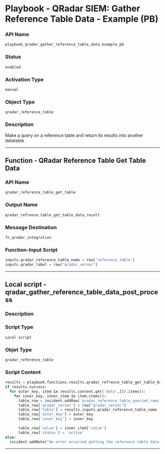 <!--
    DO NOT MANUALLY EDIT THIS FILE
    THIS FILE IS AUTOMATICALLY GENERATED WITH resilient-sdk codegen
    Generated with resilient-sdk v49.1.51
-->

# Playbook - QRadar SIEM: Gather Reference Table Data - Example (PB)

### API Name
`playbook_qradar_gather_reference_table_data_example_pb`

### Status
`enabled`

### Activation Type
`manual`

### Object Type
`qradar_reference_table`

### Description
Make a query on a reference table and return its results into another datatable


---
## Function - QRadar Reference Table Get Table Data

### API Name
`qradar_reference_table_get_table`

### Output Name
`qradar_refrence_table_get_table_data_result`

### Message Destination
`fn_qradar_integration`

### Function-Input Script
```python
inputs.qradar_reference_table_name = row['reference_table']
inputs.qradar_label = row["qradar_server"]
```

---

## Local script - qradar_gather_reference_table_data_post_process

### Description


### Script Type
`Local script`

### Objet Type
`qradar_reference_table`

### Script Content
```python
results = playbook.functions.results.qradar_refrence_table_get_table_data_result
if results.success:
  for outer_key, item in results.content.get('data',[]).items():
    for inner_key, inner_item in item.items():
      table_row = incident.addRow('qradar_reference_table_queried_rows')
      table_row['qradar_server'] = row["qradar_server"]
      table_row['table'] = results.inputs.qradar_reference_table_name
      table_row['outer_key'] = outer_key
      table_row['inner_key'] = inner_key
      
      table_row['value'] = inner_item['value']
      table_row['status'] = 'active'
else:
  incident.addNote("An error occurred getting the reference table data: {}".format(results.reason))
```

---

